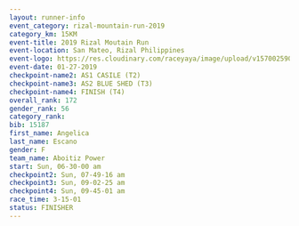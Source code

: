 ```yaml
---
layout: runner-info 
event_category: rizal-mountain-run-2019 
category_km: 15KM 
event-title: 2019 Rizal Moutain Run 
event-location: San Mateo, Rizal Philippines 
event-logo: https://res.cloudinary.com/raceyaya/image/upload/v1570025909/logo/rizal-mountain_gkfete.jpg 
event-date: 01-27-2019 
checkpoint-name2: AS1 CASILE (T2) 
checkpoint-name3: AS2 BLUE SHED (T3) 
checkpoint-name4: FINISH (T4) 
overall_rank: 172
gender_rank: 56
category_rank: 
bib: 15187
first_name: Angelica
last_name: Escano
gender: F
team_name: Aboitiz Power
start: Sun, 06-30-00 am
checkpoint2: Sun, 07-49-16 am
checkpoint3: Sun, 09-02-25 am
checkpoint4: Sun, 09-45-01 am
race_time: 3-15-01
status: FINISHER
---
```


